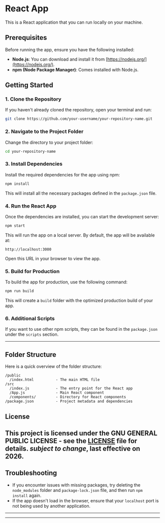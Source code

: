 # React App

This is a React application that you can run locally on your machine.

## Prerequisites

Before running the app, ensure you have the following installed:

- **Node.js**: You can download and install it from [https://nodejs.org/](https://nodejs.org/).
- **npm (Node Package Manager)**: Comes installed with Node.js.

## Getting Started

### 1. Clone the Repository

If you haven't already cloned the repository, open your terminal and run:

```bash
git clone https://github.com/your-username/your-repository-name.git
```

### 2. Navigate to the Project Folder

Change the directory to your project folder:

```bash
cd your-repository-name
```

### 3. Install Dependencies

Install the required dependencies for the app using npm:

```bash
npm install
```

This will install all the necessary packages defined in the `package.json` file.

### 4. Run the React App

Once the dependencies are installed, you can start the development server:

```bash
npm start
```

This will run the app on a local server. By default, the app will be available at:

```
http://localhost:3000
```

Open this URL in your browser to view the app.

### 5. Build for Production

To build the app for production, use the following command:

```bash
npm run build
```

This will create a `build` folder with the optimized production build of your app.

### 6. Additional Scripts

If you want to use other npm scripts, they can be found in the `package.json` under the `scripts` section.

---

## Folder Structure

Here is a quick overview of the folder structure:

```
/public
  /index.html          - The main HTML file
/src
  /index.js            - The entry point for the React app
  /App.js              - Main React component
  /components/         - Directory for React components
/package.json          - Project metadata and dependencies
```

## License

This project is licensed under the GNU GENERAL PUBLIC LICENSE - see the [LICENSE](LICENSE) file for details.
*subject to change*, last effective on 2026.
---

## Troubleshooting

- If you encounter issues with missing packages, try deleting the `node_modules` folder and `package-lock.json` file, and then run `npm install` again.
- If the app doesn't load in the browser, ensure that your `localhost` port is not being used by another application.

---

---
